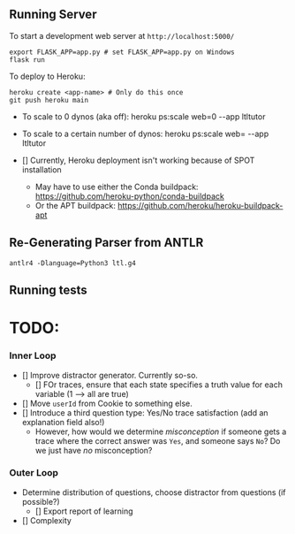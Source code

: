 



## Running Server

To start a development web server at `http://localhost:5000/`
```
export FLASK_APP=app.py # set FLASK_APP=app.py on Windows
flask run
```

To deploy to Heroku:

```
heroku create <app-name> # Only do this once
git push heroku main
```

- To scale to 0 dynos (aka off): heroku ps:scale web=0 --app ltltutor
- To scale to a certain number of dynos: heroku ps:scale web=<n> --app ltltutor

- [] Currently, Heroku deployment isn't working because of SPOT installation
  - May have to use either the Conda buildpack: https://github.com/heroku-python/conda-buildpack
  - Or the APT buildpack: https://github.com/heroku/heroku-buildpack-apt


## Re-Generating Parser from ANTLR
```
antlr4 -Dlanguage=Python3 ltl.g4
```

## Running tests






# TODO:


### Inner Loop

- [] Improve distractor generator. Currently so-so.
  - [] FOr traces, ensure that each state specifies a truth value for each variable (1 --> all are true)
- [] Move `userId` from Cookie to something else.
- [] Introduce a third question type: Yes/No trace satisfaction (add an explanation field also!)
  - However, how would we determine *misconception* if someone gets a trace where the correct answer was `Yes`, and someone says `No`? Do we just have *no* misconception?

### Outer Loop
 
- Determine distribution of questions, choose distractor from questions (if possible?)
  - [] Export report of learning
- [] Complexity